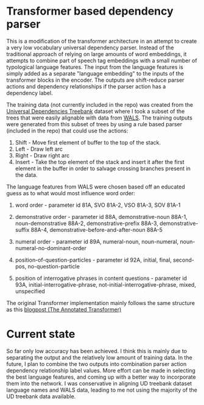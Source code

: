 # Transformer based dependency parser

This is a modification of the transformer architecture in an attempt to create a very low vocabulary universal dependency parser. Instead of the traditional approach of relying on large amounts of word embeddings, it attempts to combine part of speech tag embeddings with a small number of typological language features. The input from the language features is simply added as a separate "language embedding" to the inputs of the transformer blocks in the encoder. The outputs are shift-reduce parser actions and dependency relationships if the parser action has a dependency label.

The training data (not currently included in the repo) was created from the [Universal Dependencies Treebank](https://universaldependencies.org/) dataset where I took a subset of the trees that were easily alignable with data from [WALS](https://wals.info/). The training outputs were generated from this subset of trees by using a rule based parser (included in the repo) that could use the actions: 
1. Shift - Move first element of buffer to the top of the stack.
2. Left - Draw left arc
3. Right - Draw right arc
4. Insert - Take the top element of the stack and insert it after the first element in the buffer in order to salvage crossing branches present in the data.

The language features from WALS were chosen based off an educated guess as to what would most influence word order:
1. word order -
parameter id 81A, 
SVO 81A-2, 
VSO 81A-3, 
SOV 81A-1 

2. demonstrative order - 
parameter id 88A, 
demonstrative-noun 88A-1,
noun-demonstrative 88A-2,
demonstrative-prefix 88A-3,
demonstrative-suffix 88A-4,
demonstrative-before-and-after-noun 88A-5

3. numeral order -
parameter id 89A,
numeral-noun, 
noun-numeral,
noun-numeral-no-dominant-order

4. position-of-question-particles -
parameter id 92A,
initial,
final,
second-pos,
no-question-particle

5. position of interrogative phrases in content questions -
parameter id 93A,
initial-interrogative-phrase,
not-initial-interrogative-phrase,
mixed,
unspecified

The original Transformer implementation mainly follows the same structure as this [blogpost (The Annotated Transformer)](https://nlp.seas.harvard.edu/2018/04/03/attention.html)

# Current state

So far only low accuracy has been achieved. I think this is mainly due to separating the output and the relatively low amount of training data. In the future, I plan to combine the two outputs into combination parser action dependency relationship label values. More effort can be made in selecting the best language features, and coming up with a better way to incorporate them into the network. I was conservative in aligning UD treebank dataset language names and WALS data, leading to me not using the majority of the UD treebank data available.

